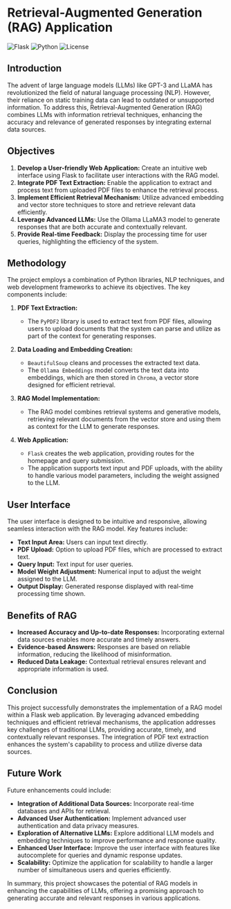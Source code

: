 # Retrieval-Augmented Generation (RAG) Application

![Flask](https://img.shields.io/badge/Flask-1.1.2-blue)
![Python](https://img.shields.io/badge/Python-3.8-blue)
![License](https://img.shields.io/badge/License-MIT-green)

## Introduction
The advent of large language models (LLMs) like GPT-3 and LLaMA has revolutionized the field of natural language processing (NLP). However, their reliance on static training data can lead to outdated or unsupported information. To address this, Retrieval-Augmented Generation (RAG) combines LLMs with information retrieval techniques, enhancing the accuracy and relevance of generated responses by integrating external data sources.

## Objectives
1. **Develop a User-friendly Web Application:** Create an intuitive web interface using Flask to facilitate user interactions with the RAG model.
2. **Integrate PDF Text Extraction:** Enable the application to extract and process text from uploaded PDF files to enhance the retrieval process.
3. **Implement Efficient Retrieval Mechanism:** Utilize advanced embedding and vector store techniques to store and retrieve relevant data efficiently.
4. **Leverage Advanced LLMs:** Use the Ollama LLaMA3 model to generate responses that are both accurate and contextually relevant.
5. **Provide Real-time Feedback:** Display the processing time for user queries, highlighting the efficiency of the system.

## Methodology
The project employs a combination of Python libraries, NLP techniques, and web development frameworks to achieve its objectives. The key components include:

1. **PDF Text Extraction:**
   - The `PyPDF2` library is used to extract text from PDF files, allowing users to upload documents that the system can parse and utilize as part of the context for generating responses.

2. **Data Loading and Embedding Creation:**
   - `BeautifulSoup` cleans and processes the extracted text data.
   - The `Ollama Embeddings` model converts the text data into embeddings, which are then stored in `Chroma`, a vector store designed for efficient retrieval.

3. **RAG Model Implementation:**
   - The RAG model combines retrieval systems and generative models, retrieving relevant documents from the vector store and using them as context for the LLM to generate responses.

4. **Web Application:**
   - `Flask` creates the web application, providing routes for the homepage and query submission.
   - The application supports text input and PDF uploads, with the ability to handle various model parameters, including the weight assigned to the LLM.

## User Interface
The user interface is designed to be intuitive and responsive, allowing seamless interaction with the RAG model. Key features include:
- **Text Input Area:** Users can input text directly.
- **PDF Upload:** Option to upload PDF files, which are processed to extract text.
- **Query Input:** Text input for user queries.
- **Model Weight Adjustment:** Numerical input to adjust the weight assigned to the LLM.
- **Output Display:** Generated response displayed with real-time processing time shown.

## Benefits of RAG
- **Increased Accuracy and Up-to-date Responses:** Incorporating external data sources enables more accurate and timely answers.
- **Evidence-based Answers:** Responses are based on reliable information, reducing the likelihood of misinformation.
- **Reduced Data Leakage:** Contextual retrieval ensures relevant and appropriate information is used.

## Conclusion
This project successfully demonstrates the implementation of a RAG model within a Flask web application. By leveraging advanced embedding techniques and efficient retrieval mechanisms, the application addresses key challenges of traditional LLMs, providing accurate, timely, and contextually relevant responses. The integration of PDF text extraction enhances the system's capability to process and utilize diverse data sources.

## Future Work
Future enhancements could include:
- **Integration of Additional Data Sources:** Incorporate real-time databases and APIs for retrieval.
- **Advanced User Authentication:** Implement advanced user authentication and data privacy measures.
- **Exploration of Alternative LLMs:** Explore additional LLM models and embedding techniques to improve performance and response quality.
- **Enhanced User Interface:** Improve the user interface with features like autocomplete for queries and dynamic response updates.
- **Scalability:** Optimize the application for scalability to handle a larger number of simultaneous users and queries efficiently.

In summary, this project showcases the potential of RAG models in enhancing the capabilities of LLMs, offering a promising approach to generating accurate and relevant responses in various applications.
